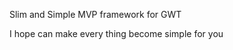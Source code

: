 <p>Slim and Simple MVP framework for GWT</p>
<p>I hope can make every thing become simple for you</p>